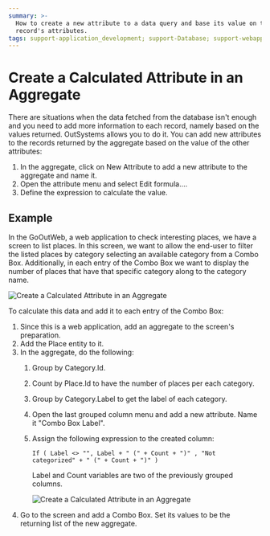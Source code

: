 ```yaml
---
summary: >-
  How to create a new attribute to a data query and base its value on the other
  record's attributes.
tags: support-application_development; support-Database; support-webapps
---
```


# Create a Calculated Attribute in an Aggregate

There are situations when the data fetched from the database isn't enough and you need to add more information to each record, namely based on the values returned. OutSystems allows you to do it. You can add new attributes to the records returned by the aggregate based on the value of the other attributes:

1. In the aggregate, click on New Attribute to add a new attribute to the aggregate and name it.
2. Open the attribute menu and select Edit formula....
3. Define the expression to calculate the value.

## Example

In the GoOutWeb, a web application to check interesting places, we have a screen to list places. In this screen, we want to allow the end-user to filter the listed places by category selecting an available category from a Combo Box. Additionally, in each entry of the Combo Box we want to display the number of places that have that specific category along to the category name.

![Create a Calculated Attribute in an Aggregate](../../../../.gitbook/assets/calculated-attribute-create-1.png)

To calculate this data and add it to each entry of the Combo Box:

1. Since this is a web application, add an aggregate to the screen's preparation.
2. Add the Place entity to it.
3. In the aggregate, do the following:
   1. Group by Category.Id.
   2. Count by Place.Id to have the number of places per each category.
   3. Group by Category.Label to get the label of each category.
   4. Open the last grouped column menu and add a new attribute. Name it "Combo Box Label".
   5. Assign the following expression to the created column:

      `If ( Label <> "", Label + " (" + Count + ")" , "Not categorized" + " (" + Count + ")" )`

      Label and Count variables are two of the previously grouped columns.

      ![Create a Calculated Attribute in an Aggregate](../../../../.gitbook/assets/calculated-attribute-create-2.png)
4. Go to the screen and add a Combo Box. Set its values to be the returning list of the new aggregate.

